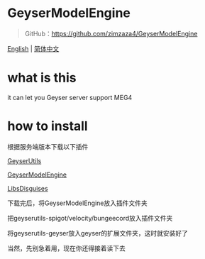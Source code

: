 # GeyserModelEngine

> GitHub：https://github.com/zimzaza4/GeyserModelEngine

[English](README_EN.md) | [简体中文](README.md)

# what is this

it can let you Geyser server support MEG4

# how to install

根据服务端版本下载以下插件

[GeyserUtils](https://github.com/zimzaza4/GeyserUtils)

[GeyserModelEngine](https://github.com/zimzaza4/GeyserModelEngine)

[LibsDisguises](https://www.spigotmc.org/resources/libs-disguises-free.81/)

下载完后，将GeyserModelEngine放入插件文件夹

把geyserutils-spigot/velocity/bungeecord放入插件文件夹

将geyserutils-geyser放入geyser的扩展文件夹，这时就安装好了

当然，先别急着用，现在你还得接着读下去
